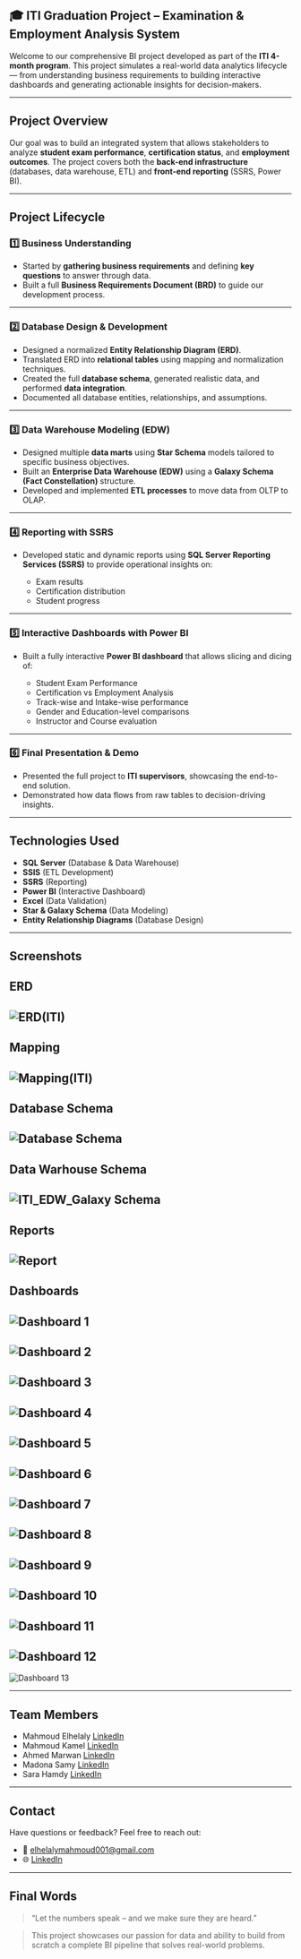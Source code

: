 ## 🎓 ITI Graduation Project – Examination & Employment Analysis System

Welcome to our comprehensive BI project developed as part of the **ITI 4-month program**. This project simulates a real-world data analytics lifecycle — from understanding business requirements to building interactive dashboards and generating actionable insights for decision-makers.

---

## Project Overview

Our goal was to build an integrated system that allows stakeholders to analyze **student exam performance**, **certification status**, and **employment outcomes**. The project covers both the **back-end infrastructure** (databases, data warehouse, ETL) and **front-end reporting** (SSRS, Power BI).

---

##  Project Lifecycle

### 1️⃣ Business Understanding

* Started by **gathering business requirements** and defining **key questions** to answer through data.
* Built a full **Business Requirements Document (BRD)** to guide our development process.

---

### 2️⃣ Database Design & Development

* Designed a normalized **Entity Relationship Diagram (ERD)**.
* Translated ERD into **relational tables** using mapping and normalization techniques.
* Created the full **database schema**, generated realistic data, and performed **data integration**.
* Documented all database entities, relationships, and assumptions.

---

### 3️⃣ Data Warehouse Modeling (EDW)

* Designed multiple **data marts** using **Star Schema** models tailored to specific business objectives.
* Built an **Enterprise Data Warehouse (EDW)** using a **Galaxy Schema (Fact Constellation)** structure.
* Developed and implemented **ETL processes** to move data from OLTP to OLAP.

---

### 4️⃣ Reporting with SSRS

* Developed static and dynamic reports using **SQL Server Reporting Services (SSRS)** to provide operational insights on:

  * Exam results
  * Certification distribution
  * Student progress

---

### 5️⃣ Interactive Dashboards with Power BI

* Built a fully interactive **Power BI dashboard** that allows slicing and dicing of:

  * Student Exam Performance
  * Certification vs Employment Analysis
  * Track-wise and Intake-wise performance
  * Gender and Education-level comparisons
  * Instructor and Course evaluation

---

### 6️⃣ Final Presentation & Demo

* Presented the full project to **ITI supervisors**, showcasing the end-to-end solution.
* Demonstrated how data flows from raw tables to decision-driving insights.

---

##  Technologies Used

* **SQL Server** (Database & Data Warehouse)
* **SSIS** (ETL Development)
* **SSRS** (Reporting)
* **Power BI** (Interactive Dashboard)
* **Excel** (Data Validation)
* **Star & Galaxy Schema** (Data Modeling)
* **Entity Relationship Diagrams** (Database Design)

---

## Screenshots

ERD
---
![ERD(ITI)](https://github.com/user-attachments/assets/be78e3f9-3877-4421-a679-5908bd4753da)
---
Mapping
---
![Mapping(ITI)](https://github.com/user-attachments/assets/13f3c677-a920-4fe4-ba55-0069a62c033d)
---
Database Schema
---
![Database Schema](https://github.com/user-attachments/assets/970b11c6-022b-4c62-a01b-2705f105fe0d)
---
Data Warhouse Schema
---
![ITI_EDW_Galaxy Schema](https://github.com/user-attachments/assets/4673507d-30b6-4bf0-a9d2-fc9a4909b43b)
---
Reports
---
![Report](https://github.com/user-attachments/assets/ef3295ee-502c-477c-bd44-0cc9ca533307)
---
Dashboards
---
![Dashboard 1](https://github.com/user-attachments/assets/236e7772-d3cb-4e9c-9ff2-1cfd9803bb2a)
---
![Dashboard 2](https://github.com/user-attachments/assets/2475a126-3534-4b9b-93a9-104739de8f29)
---
![Dashboard 3](https://github.com/user-attachments/assets/0772e0e7-0ec5-47df-8234-3553c5130227)
---
![Dashboard 4](https://github.com/user-attachments/assets/39f03a3b-8faa-45cb-9944-74731d284b1e)
---
![Dashboard 5](https://github.com/user-attachments/assets/869c4ff8-ef16-43df-9098-07ee049543a8)
---
![Dashboard 6](https://github.com/user-attachments/assets/3e4129bb-8e97-4445-8b17-5bfcaf6a46e2)
---
![Dashboard 7](https://github.com/user-attachments/assets/dfe7abb7-c4ef-4819-b78d-a859dceba24f)
---
![Dashboard 8](https://github.com/user-attachments/assets/a973920f-619f-4cb2-b771-ea68c1c1f0f0)
---
![Dashboard 9](https://github.com/user-attachments/assets/5095eed6-b089-457d-b541-95d5ee5e1e47)
---
![Dashboard 10](https://github.com/user-attachments/assets/067ebb6e-0d50-4212-88fa-2c03e685e1eb)
---
![Dashboard 11](https://github.com/user-attachments/assets/1037f60e-d4fe-4ce9-8df2-ac0e74e27847)
---
![Dashboard 12](https://github.com/user-attachments/assets/c5f5f593-7b3b-4a33-8c5c-5583cf496863)
---
![Dashboard 13](https://github.com/user-attachments/assets/218b6557-c9c3-4198-b7b6-54d5b17969d1)

---

## Team Members

* Mahmoud Elhelaly [LinkedIn](https://www.linkedin.com/in/mahmoud--elhelaly/)
* Mahmoud Kamel [LinkedIn](https://www.linkedin.com/in/mahmoud--kamel/)
* Ahmed Marwan [LinkedIn](https://www.linkedin.com/in/ahmed-marwan-6b6462246/)
* Madona Samy [LinkedIn](https://www.linkedin.com/in/madonasamy/)
* Sara Hamdy [LinkedIn](https://www.linkedin.com/in/sara-hamdy-393246333/)
---

## Contact

Have questions or feedback? Feel free to reach out:

* 📧 [elhelalymahmoud001@gmail.com](mailto:elhelalymahmoud001@gmail.com)
* 🌐 [LinkedIn](https://www.linkedin.com/in/mahmoud--elhelaly/)
---

## Final Words

> “Let the numbers speak – and we make sure they are heard.”

> This project showcases our passion for data and ability to build from scratch a complete BI pipeline that solves real-world problems.
